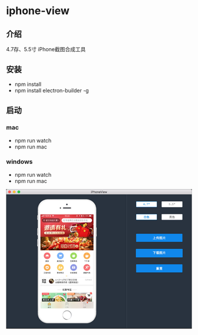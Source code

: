 # iphone-view

## 介绍
4.7存、5.5寸 iPhone截图合成工具
## 安装
* npm install
* npm install electron-builder -g
## 启动
### mac
* npm run watch
* npm run mac
### windows
* npm run watch
* npm run mac

![result](./app/assets/result.jpg)
